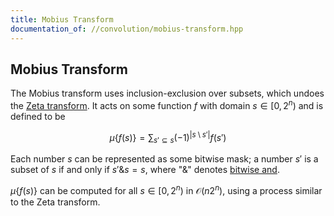 ```yaml
---
title: Mobius Transform
documentation_of: //convolution/mobius-transform.hpp
---
```


## Mobius Transform

The Mobius transform uses inclusion-exclusion over subsets, which undoes the [Zeta transform](https://dutinmeow.github.io/library/convolution/zeta-transform.hpp). It acts on some function $f$ with domain $s \in [0, 2^n)$ and is defined to be 

$$
\mu \{f(s)\} = \sum_{s' \subseteq s} (-1)^{|s \setminus s'|}f(s')
$$

Each number $s$ can be represented as some bitwise mask; a number $s'$ is a subset of $s$ if and only if $s' \& s = s$, where "$\&$" denotes [bitwise and](https://en.wikipedia.org/wiki/Bitwise_operation#AND). 

$\mu \{f(s)\}$ can be computed for all $s \in [0, 2^n)$ in $\mathcal{O}(n2^n)$, using a process similar to the Zeta transform.